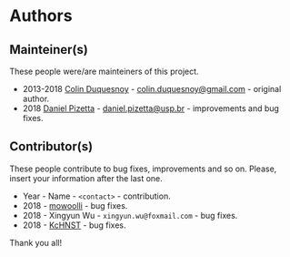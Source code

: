 # Authors

## Mainteiner(s)

These people were/are mainteiners of this project.

- 2013-2018
    [Colin Duquesnoy](https://github.com/ColinDuquesnoy) -
    <colin.duquesnoy@gmail.com> -
    original author.
- 2018
    [Daniel Pizetta](https://github.com/dpizetta) -
    <daniel.pizetta@usp.br> -
    improvements and bug fixes.

## Contributor(s)

These people contribute to bug fixes, improvements and so on.
Please, insert your information after the last one.

- Year - Name - `<contact>` - contribution.
- 2018 - [mowoolli](https://github.com/mowoolli) - bug fixes.
- 2018 - Xingyun Wu - `xingyun.wu@foxmail.com` - bug fixes.
- 2018 - [KcHNST](https://github.com/KcHNST) - bug fixes.

Thank you all!
